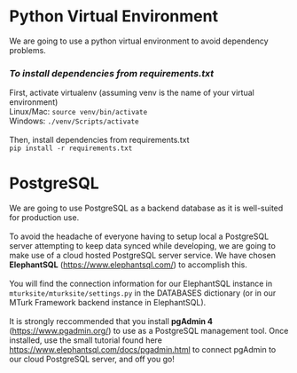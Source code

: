 # Python Virtual Environment
We are going to use a python virtual environment to avoid dependency problems.
### *To install dependencies from requirements.txt*
First, activate virtualenv (assuming venv is the name of your virtual environment)<br>
Linux/Mac: ```source venv/bin/activate```<br>
Windows: ```./venv/Scripts/activate```<br><br>
Then, install dependencies from requirements.txt<br>
```pip install -r requirements.txt```

# PostgreSQL
We are going to use PostgreSQL as a backend database as it is well-suited for production use.<br><br>
To avoid the headache of everyone having to setup local a PostgreSQL server attempting to keep data synced while developing, we are going to make use of a cloud hosted PostgreSQL server service. We have chosen **ElephantSQL** (https://www.elephantsql.com/) to accomplish this.<br><br>
You will find the connection information for our ElephantSQL instance in ```mturksite/mturksite/settings.py``` in the DATABASES dictionary (or in our MTurk Framework backend instance in ElephantSQL). <br><br>
It is strongly reccommended that you install **pgAdmin 4** (https://www.pgadmin.org/) to use as a PostgreSQL management tool. Once installed, use the small tutorial found here https://www.elephantsql.com/docs/pgadmin.html to connect pgAdmin to our cloud PostgreSQL server, and off you go!
